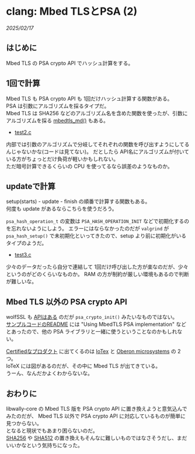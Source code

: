 # clang: Mbed TLSとPSA (2)

_2025/02/17_

## はじめに

Mbed TLS の PSA crypto API でハッシュ計算をする。

## 1回で計算

Mbed TLS も PSA crypto API も 1回だけハッシュ計算する関数がある。  
PSA は引数にアルゴリズムを採るタイプだ。  
Mbed TLS は SHA256 などのアルゴリズム名を含めた関数を使ったが、引数にアルゴリズムを採る [mbedtls_md()](https://mbed-tls.readthedocs.io/projects/api/en/v3.6.2/api/file/md_8h/#_CPPv410mbedtls_mdPK17mbedtls_md_info_tPKh6size_tPh) もある。

* [test2.c](https://github.com/hirokuma/mbedtls-psa-example/blob/main/test2.c)

内部では引数のアルゴリズムで分岐してそれぞれの関数を呼び出すようにしてるんじゃないかな(コードは見てない)。
だとしたら API名にアルゴリズムが付いている方がちょっとだけ負荷が軽いかもしれない。  
ただ暗号計算できるくらいの CPU を使ってるなら誤差のようなものか。

## updateで計算

setup(starts) - update - finish の順番で計算する関数もある。  
何度も update があるならこちらを使うだろう。

`psa_hash_operation_t` の変数は `PSA_HASH_OPERATION_INIT` などで初期化するのを忘れないようにしよう。
エラーにはならなかったのだが `valgrind` が `psa_hash_setup()` で未初期化といってきたので、setup より前に初期化がいるタイプのようだ。

* [test3.c](https://github.com/hirokuma/mbedtls-psa-example/blob/main/test3.c)

少々のデータだったら自分で連結して 1回だけ呼び出した方が楽なのだが、少々というのがどのくらいなものか。
RAM の方が制約が厳しい環境もあるので判断が難しいな。

## Mbed TLS 以外の PSA crypto API

wolfSSL も [APIはある](https://www.wolfssl.com/doxygen/group__PSA.html) のだが `psa_crypto_init()` みたいなものではない。  
[サンプルコードのREADME](https://github.com/wolfSSL/wolfssl-examples/blob/master/psa/README.md) には "Using MbedTLS PSA implementation" などとあったので、他の PSA ライブラリと一緒に使うということなのかもしれない。

[Certifiedなプロダクト](https://products.psacertified.org/?standard=&level=crypto-api&partner=&ean-13=&sort=default) に出てくるのは [IoTex](https://iotex.io/research/psa) と [Oberon microsystems](https://www.oberon.ch/products/oberon-psa-crypto/) の 2つ。  
IoTeX には図があるのだが、その中に Mbed TLS が出てきている。  
うーん、なんだかよくわからないな。

## おわりに

libwally-core の Mbed TLS 版を PSA crypto API に置き換えようと意気込んでみたのだが、
Mbed TLS 以外で PSA crypto API に対応しているものが簡単に見つからない。  
となると現状でもあまり困らないのだ。  
[SHA256](https://github.com/ElementsProject/libwally-core/blob/release_1.3.1/src/ccan/ccan/crypto/sha256/sha256.c#L47-L66) や [SHA512](https://github.com/ElementsProject/libwally-core/blob/release_1.3.1/src/ccan/ccan/crypto/sha512/sha512.c#L56-L74) の置き換えもそんなに難しいものではなさそうだし、まだいいかなという気持ちになった。

